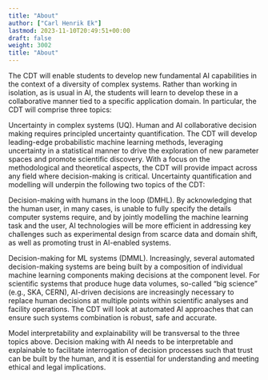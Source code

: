 ```yaml
---
title: "About"
author: ["Carl Henrik Ek"]
lastmod: 2023-11-10T20:49:51+00:00
draft: false
weight: 3002
title: "About"
---
```


The CDT will enable students to develop new fundamental AI capabilities in the context of a diversity of complex systems. Rather than working in isolation, as is usual in AI, the students will learn to develop these in a collaborative manner tied to a specific application domain. In particular, the CDT will comprise three topics:

Uncertainty in complex systems (UQ). Human and AI collaborative decision making requires principled uncertainty quantification. The CDT will develop leading-edge probabilistic machine learning methods, leveraging uncertainty in a statistical manner to drive the exploration of new parameter spaces and promote scientific discovery. With a focus on the methodological and theoretical aspects, the CDT will provide impact across any field where decision-making is critical. Uncertainty quantification and modelling will underpin the following two topics of the CDT:

Decision-making with humans in the loop (DMHL).  By acknowledging that the human user, in many cases, is unable to fully specify the details computer systems require, and by jointly modelling the machine learning task and the user, AI technologies will be more efficient in addressing key challenges such as experimental design from scarce data and domain shift, as well as promoting trust in AI-enabled systems.

Decision-making for ML systems (DMML). Increasingly, several automated decision-making systems are being built by a composition of individual machine learning components making decisions at the component level. For scientific systems that produce huge data volumes, so-called “big science” (e.g., SKA, CERN), AI-driven decisions are increasingly necessary to replace human decisions at multiple points within scientific analyses and facility operations. The CDT will look at automated AI approaches that can ensure such systems combination is robust, safe and accurate.

Model interpretability and explainability will be transversal to the three topics above. Decision making with AI needs to be interpretable and explainable to facilitate interrogation of decision processes such that trust can be built by the human, and it is essential for understanding and meeting ethical and legal implications.
